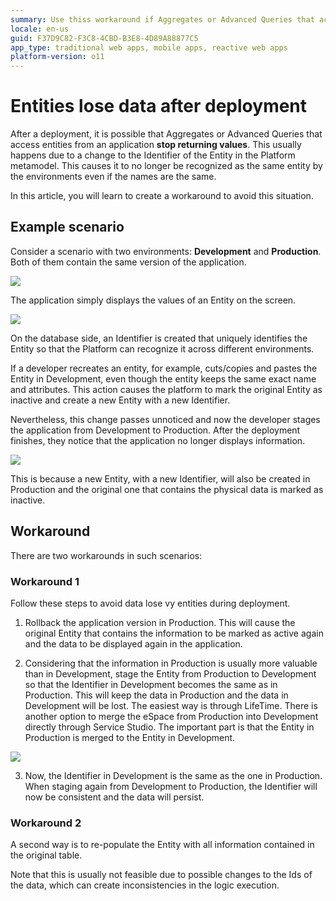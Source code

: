 ```yaml
---
summary: Use thiss workaround if Aggregates or Advanced Queries that access entities from an application stop returning values.
locale: en-us
guid: F37D9C82-F3C8-4CBD-B3E8-4D89A88877C5
app_type: traditional web apps, mobile apps, reactive web apps
platform-version: o11
---
```

# Entities lose data after deployment

After a deployment, it is possible that Aggregates or Advanced Queries that access entities from an application **stop returning values**.
This usually happens due to a change to the Identifier of the Entity in the Platform metamodel. This causes it to no longer be recognized as the same entity by the environments even if the names are the same.

In this article, you will learn to create a workaround to avoid this situation. 

## Example scenario

Consider a scenario with two environments: **Development** and **Production**. Both of them contain the same version of the application.

![](images/application-entitiy-issue-ss.png)

The application simply displays the values of an Entity on the screen.

![](images/application-entity-issue3-ss.png)

On the database side, an Identifier is created that uniquely identifies the Entity so that the Platform can recognize it across different environments.  

If  a developer recreates an entity, for example, cuts/copies and pastes the Entity in Development, even though the entity keeps the same exact name and attributes. This action causes the platform to mark the original Entity as inactive and create a new Entity with a new Identifier.

Nevertheless, this change passes unnoticed and now the developer stages the application from Development to Production. After the deployment finishes, they notice that the application no longer displays information.

![](images/application-entity-issue2-ss.png)


This is because a new Entity, with a new Identifier, will also be created in Production and the original one that contains the physical data is marked as inactive. 

## Workaround 

There are two workarounds in such scenarios:

### Workaround 1

Follow these steps to avoid data lose vy entities during deployment. 

1. Rollback the application version in Production. This will cause the original Entity that contains the information to be marked as active again and the data to be displayed again in the application.

2. Considering that the information in Production is usually more valuable than in Development, stage the Entity from Production to Development so that the Identifier in Development becomes the same as in Production. This will keep the data in Production and the data in Development will be lost. 
The easiest way is through LifeTime. There is another option to merge the eSpace from Production into Development directly through Service Studio. The important part is that the Entity in Production is merged to the Entity in Development.

![](images/application-entity-issue4-ss.png)


3. Now, the Identifier in Development is the same as the one in Production. When staging again from Development to Production, the Identifier will now be consistent and the data will persist. 

### Workaround 2

A second way is to re-populate the Entity with all information contained in the original table. 

Note that this is usually not feasible due to possible changes to the Ids of the data, which can create inconsistencies in the logic execution.
